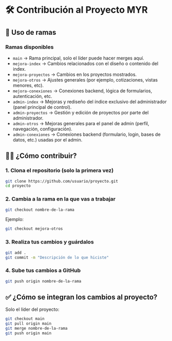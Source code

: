 
# 🛠️ Contribución al Proyecto MYR

## 🚀 Uso de ramas

### Ramas disponibles
- `main` → Rama principal, solo el líder puede hacer merges aquí.
- `mejora-index` → Cambios relacionados con el diseño o contenido del index.
- `mejora-proyectos` → Cambios en los proyectos mostrados.
- `mejora-otros` → Ajustes generales (por ejemplo, cotizaciones, vistas menores, etc).
- `mejora-conexiones` → Conexiones backend, lógica de formularios, autenticación, etc.
- `admin-index` → Mejoras y rediseño del índice exclusivo del administrador (panel principal de control).  
- `admin-proyectos` → Gestión y edición de proyectos por parte del administrador.  
- `admin-otros` → Mejoras generales para el panel de admin (perfil, navegación, configuración).  
- `admin-conexiones` → Conexiones backend (formulario, login, bases de datos, etc.) usadas por el admin.  

## 🧑‍💻 ¿Cómo contribuir?

### 1. Clona el repositorio (solo la primera vez)
```bash
git clone https://github.com/usuario/proyecto.git
cd proyecto
```

### 2. Cambia a la rama en la que vas a trabajar
```bash
git checkout nombre-de-la-rama
```
Ejemplo:
```bash
git checkout mejora-otros
```

### 3. Realiza tus cambios y guárdalos
```bash
git add .
git commit -m "Descripción de lo que hiciste"
```

### 4. Sube tus cambios a GitHub
```bash
git push origin nombre-de-la-rama
```

## ✅ ¿Cómo se integran los cambios al proyecto?

Solo el líder del proyecto:
```bash
git checkout main
git pull origin main
git merge nombre-de-la-rama
git push origin main
```
